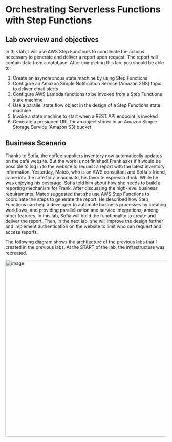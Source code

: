 <h1>Orchestrating Serverless Functions with Step Functions</h1>

<h2>Lab overview and objectives</h2>
In this lab, I will use AWS Step Functions to coordinate the actions necessary to generate and deliver a report upon request. The report will contain data from a database.
After completing this lab, you should be able to:
<ol>
<li>  Create an asynchronous state machine by using Step Functions</li>
<li>  Configure an Amazon Simple Notification Service (Amazon SNS) topic to deliver email alerts</li>
<li>  Configure AWS Lambda functions to be invoked from a Step Functions state machine</li>
<li>  Use a parallel state flow object in the design of a Step Functions state machine</li>
<li>  Invoke a state machine to start when a REST API endpoint is invoked </li>
<li>  Generate a presigned URL for an object stored in an Amazon Simple Storage Service (Amazon S3) bucket</li>
</ol>

<h2>Business Scenario</h2>
Thanks to Sofía, the coffee suppliers inventory now automatically updates on the café website. But the work is not finished! Frank asks if it would be possible to log in to the website to request a report with the latest inventory information.
Yesterday, Mateo, who is an AWS consultant and Sofía's friend, came into the café for a macchiato, his favorite espresso drink. While he was enjoying his beverage, Sofía told him about how she needs to build a reporting mechanism for Frank. After discussing the high-level business requirements, Mateo suggested that she use AWS Step Functions to coordinate the steps to generate the report. He described how Step Functions can help a developer to automate business processes by creating workflows, and providing parallelization and service integrations, among other features.
In this lab, Sofía will build the functionality to create and deliver the report. Then, in the next lab, she will improve the design further and implement authentication on the website to limit who can request and access reports.


The following diagram shows the architecture of the previous labs that I created in the previous labs. At the START of the lab, the infrastructure was recreated.

<img width="551" alt="image" src="https://github.com/user-attachments/assets/e517ca6f-2014-471a-abc2-c29d9fde0a53" />
